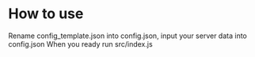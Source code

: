 # How to use


Rename config_template.json into config.json, input your server data into config.json
When you ready run src/index.js
